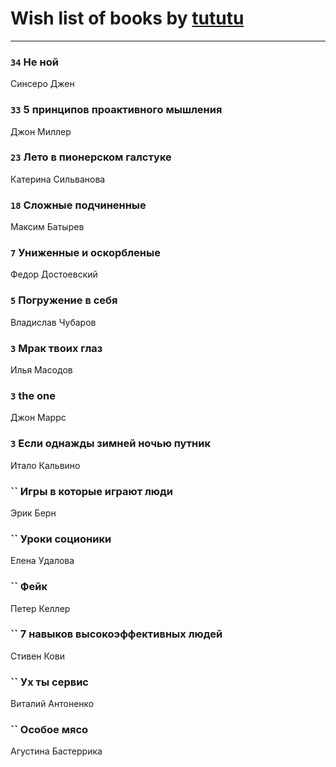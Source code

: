 # Wish list of books by [tututu](http://vk.com/id135685382)
---

### `34` Не ной
Синсеро Джен

### `33` 5 принципов проактивного мышления
Джон Миллер

### `23` Лето в пионерском галстуке
Катерина Сильванова

### `18` Сложные подчиненные
Максим Батырев

### `7` Униженные и оскорбленые
Федор Достоевский

### `5` Погружение в себя
Владислав Чубаров

### `3` Мрак твоих глаз
Илья Масодов

### `3` the one
Джон Маррс

### `3` Если однажды зимней ночью путник
Итало Кальвино

### `` Игры в которые играют люди
Эрик Берн

### `` Уроки соционики
Елена Удалова

### `` Фейк
Петер Келлер

### `` 7 навыков высокоэффективных людей
Стивен Кови

### `` Ух ты сервис
Виталий Антоненко

### `` Особое мясо
Агустина Бастеррика

